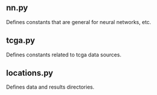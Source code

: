 ## nn.py
Defines constants that are general for neural networks, etc.

## tcga.py

Defines constants related to tcga data sources.

## locations.py

Defines data and results directories.
